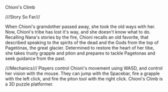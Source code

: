 Chioni's Climb

///Story So Far///

When Chioni's gramdother passed away, she took the old ways with her.  Now, Chioni's tribe has lost it's way, and she doesn't know what to do.  Recalling Nana's stories by the fire, Chioni recalls an old favorite, that described speaking to the spirits of the dead and the Gods from the top of Pagetónas, the great glacier.  Determined to restore the heart of her tibe, she takes trusty grapple and piton and prepares to tackle Pagetonas and seek guidance from the past.

///Mechanics///
Players control Chioni's movement using WASD, and control her vision with the mouse.  They can jump with the Spacebar, fire a grapple with the left click, and fire the piton tool with the right click.  Chioni's Climb is a 3D puzzle platformer.